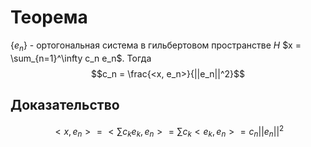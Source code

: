 # Теорема
$\{e_n\}$ - ортогональная система в гильбертовом пространстве $H$
$x = \sum_{n=1}^\infty c_n e_n$. Тогда $$c_n = \frac{<x, e_n>}{||e_n||^2}$$
## Доказательство
$$<x, e_n> = <\sum c_k e_k, e_n> = \sum c_k <e_k, e_n> = c_n ||e_n||^2$$